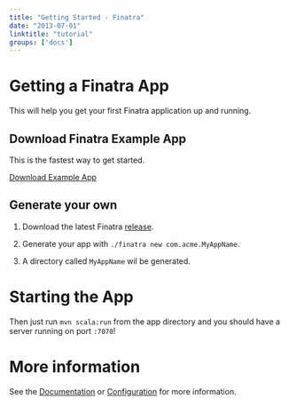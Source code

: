 ```yaml
---
title: "Getting Started - Finatra"
date: "2013-07-01"
linktitle: "tutorial"
groups: ['docs']
---
```

<div class="page-header">
<h1>Getting a Finatra App</h1>
</div>
<p class="lead">This will help you get your first Finatra application up and running.</p>

<div class="row-fluid">
<div class="span6">
<h2>Download Finatra Example App</h2>
<p class="lead">This is the fastest way to get started.</p>
<p><a class="btn btn-large btn-primary" href="https://github.com/capotej/finatra-example/archive/master.zip">Download Example App</a></p>
</div>
<div class="span6">
<h2>Generate your own</h2>
<ol>
<li><p class="lead">Download the latest Finatra <a href="https://github.com/capotej/finatra/archive/1.4.1.zip">release</a>.</p></li>
<li><p class="lead">Generate your app with <code>./finatra new com.acme.MyAppName</code>.</p></li>
<li><p class="lead">A directory called <code>MyAppName</code> wil be generated.</p></li>
</ol>
</div>
</div>
<div class="page-header">
<h1>Starting the App</h1>
</div>
<p class="lead">Then just run <code>mvn scala:run</code> from the app directory and you should have a server running on port <code>:7070</code>!</p>
<div class="page-header">
<h1>More information</h1>
</div>
<p class="lead">See the <a href="/docs/index.html">Documentation</a> or <a href="/docs/configuration.html">Configuration</a> for more information.</p>
